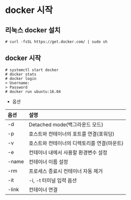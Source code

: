 # docker 시작

## 리눅스 docker 설치 
```
# curl -fsSL https://get.docker.com/ | sudo sh
```



## docker 시작
```
# systemctl start docker 
# docker stats
# docker login
> Username:
> Password
# docker run ubuntu:16.04
```

* 옵션

|옵션|설명|
|:--|:--|
|-d|Detached mode(백그라운드 모드)|
|-p|호스트와 컨테이너의 포트를 연결(포워딩)|
|-v|호스트와 컨테이너의 디렉토리를 연결(마운트)|
|-e|컨테이너 내에서 사용할 환경변수 설정|
|-name|컨테이너 이름 설정|
|-rm|프로세스 종료시 컨테이너 자동 제거|
|-it|-i, -t 터미널 입력 옵션|
|-link|컨테이너 연결|
